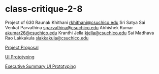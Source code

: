 # class-critique-2-8
Project of 630
Raunak Khithani  rkhithani@csuchico.edu 
Sri Satya Sai Venkat Parvathina  sparvathina@csuchico.edu 
Abhishek Kumar  akumar26@csuchico.edu 
Kranthi Jella kjella@csuchico.edu
Sai Madhava Rao Lakkakula  slakkakula@csuchico.edu

[Project Proposal](https://docs.google.com/document/d/1t_ROp_CVyXQuChAOrlkszeZPdhoD9Dnv/edit?usp=sharing&ouid=117915514765553274668&rtpof=true&sd=true)

[UI Prototyping](https://docs.google.com/document/d/1f_so3dCQaICmMZnXQgjF8jTe8YjO5bgQ/edit?usp=sharing&ouid=117915514765553274668&rtpof=true&sd=true)

[Executive Summary UI Prototyping](https://docs.google.com/document/d/1XfG01Bd1bqCg3SxfOeTGSmRZeQfvjsI-/edit?usp=sharing&ouid=117915514765553274668&rtpof=true&sd=true)
